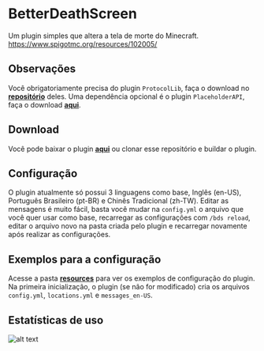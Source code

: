 # BetterDeathScreen

Um plugin simples que altera a tela de morte do Minecraft. </br>
https://www.spigotmc.org/resources/102005/

## Observações

Você obrigatoriamente precisa do plugin `ProtocolLib`, faça o download no [**repositório**](https://github.com/dmulloy2/ProtocolLib/releases) deles. Uma dependência opcional é o
plugin `PlaceholderAPI`, faça o download [**aqui**](https://github.com/PlaceholderAPI/PlaceholderAPI/releases).

## Download

Você pode baixar o plugin [**aqui**](https://github.com/VictorTedesco/BetterDeathScreen/releases) ou clonar esse
repositório e buildar o plugin.

## Configuração

O plugin atualmente só possui 3 linguagens como base, Inglês (en-US), Português Brasileiro (pt-BR) e Chinês
Tradicional (zh-TW). Editar as mensagens é muito fácil,
basta você mudar na `config.yml` o arquivo que você quer usar como base, recarregar as configurações com `/bds reload`,
editar o arquivo novo na pasta criada pelo plugin e recarregar novamente após realizar as configurações.

## Exemplos para a configuração

Acesse a pasta [**resources**](https://github.com/VictorTedesco/BetterDeathScreen/tree/master/src/main/resources) para
ver os exemplos de configuração do plugin. Na primeira inicialização, o plugin (se não for modificado) cria os
arquivos `config.yml`, `locations.yml` e `messages_en-US`.

## Estatísticas de uso

![alt text](https://bstats.org/signatures/bukkit/BetterDeathScreen.svg)